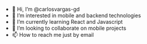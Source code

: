 - 👋 Hi, I’m @carlosvargas-gd
- 👀 I’m interested in mobile and backend technologies
- 🌱 I’m currently learning React and Javascript
- 💞️ I’m looking to collaborate on mobile projects
- 📫 How to reach me just by email

<!---
carlosvargas-gd/carlosvargas-gd is a ✨ special ✨ repository because its `README.md` (this file) appears on your GitHub profile.
You can click the Preview link to take a look at your changes.
--->
